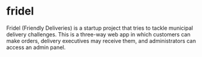 # fridel
 Fridel (Friendly Deliveries) is a startup project that tries to tackle municipal delivery challenges. This is a three-way web app in which customers can make orders, delivery executives may receive them, and administrators can access an admin panel.
